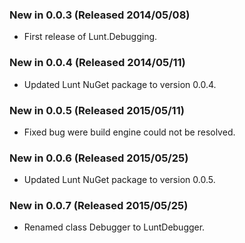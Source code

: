 ### New in 0.0.3 (Released 2014/05/08)
* First release of Lunt.Debugging.

### New in 0.0.4 (Released 2014/05/11)
* Updated Lunt NuGet package to version 0.0.4.

### New in 0.0.5 (Released 2015/05/11)
* Fixed bug were build engine could not be resolved.

### New in 0.0.6 (Released 2015/05/25)
* Updated Lunt NuGet package to version 0.0.5.

### New in 0.0.7 (Released 2015/05/25)
* Renamed class Debugger to LuntDebugger.